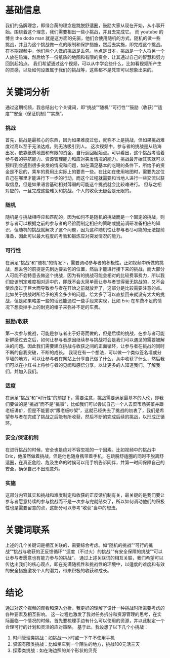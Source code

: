 # 基础信息
我们的品牌理念，即绿合荫的理念是跳脱舒适圈，鼓励大家从现在开始，从小事开始。围绕着这个理念，我们需要相出一些小挑战，并且去完成它。
而 youtube 的博主 the dodo man 就是这方面的先驱，他们会使用随机的方式，随机的做一些挑战，并且为这个挑战做一点的限制和保护措施，然后去实施，即完成这个挑战。
在本期视频中，他们两个人做的挑战是丢包。地点是日本，挑战是一个人将另一个人放在热海，然后给予一份纸质的地图和有限的资金，让其通过自己的智慧和努力回到起始点。
我们希望通过这个视频，可以从中学会些什么，比如看视频所产生的灵感，以及如何设置属于我们的挑战等，这些都不是凭空可以想象出来的。
# 关键词分析
通过这期视频，我总结出七个关键词，即“挑战”“随机”“可行性”“鼓励（收获）”“适度”“安全（保证机制）”“实施”。
### 挑战
首先，挑战是最核心的东西，因为如果难度过低，就称不上是挑战，但如果挑战难度过高以至于无法达成，则无法吸引到人。
这次视频中，参与者的挑战是从热海出发，依靠纸质地图和有限的资金，自行返回起始点。可以看出，这个挑战考验着参与者的导航能力、资源管理能力和应对突发情况的能力。挑战最开始其实就可以预料到会遇到很多突发的情况和问题，如在满足基本的吃喝的条件下，所给予的资金是不足的，乘车的费用比实际上的要贵一些。在比如在使用地图时，需要先定位自己在哪里才能进行下一步的行动，而这个过程就需要和当地人进行一些交流以获取信息，但是如果语言基础相对薄弱的可能这个挑战就会比较难进行。
但与之相对应的，一旦完成这些难关和挑战，个人的收获无疑会是无限的。
### 随机
随机是与挑战相呼应和匹配的，因为如何不是随机的挑战而是一个固定的挑战，则参与者可以根据之前的参与者的经验而制定相应的策略或提前调研准备相应的知识，但随机的挑战就解决了这个问题，因为这种随机性让参与者尽可能的无法提前准备，因此可以最大程度的考验和锻炼应对突发情况的能力。
### 可行性
在满足“挑战”和“随机”的情况下，需要调动参与者的积极性。正如视频中所做的挑战，想丢包的前提是先到达要丢包的位置，然后才能进行接下来的挑战，而大部分人可能不会特意去做这个挑战，因为有的挑战可能会相对的比较费事费力，所以我们应该制定难度相对适中的，即既不会太简单而让参与者觉得毫无挑战的，又不会使难度过于巨大而导致参与者在开始之前就放弃了，这部分是比较需要注意的点。
比如关于挑战时所给予的资金多少的问题，给太多了可以直接回来就没有太大的挑战，但是如果略差一些的话还能通过一些手段来实现，比如 Eric 在车费不足的情况下想卖掉手上的耐克的帽子来弥补不足的车费。
### 鼓励/收获
第一次参与挑战，可能是参与者出于好奇而做的，但是后续的挑战，在参与者可能新鲜感过去之后，如何让参与者原因继续参与挑战将会是我们可以遇见的需要被解决的问题。因此我们需要建立挑战与收获之间的正面循环，让参与者在挑战的同时不断的自我突破，不断的成长。
我现在有一个想法，可以做一个类似签名墙或分享墙的地方，可以让参与者在网站上分享自己做了什么，从中收获了什么，然后我们可以在小红书上将参与者的见闻和感悟分享，以让更多的人知道我们，了解我们，并加入我们。
### 适度
在满足“挑战”和“可行性”的前提下，需要注意，挑战需要满足最基本的人伦，即我们要做的是“挑战”而不是“挑事”，比如我们可以尝试自己一个人去菜市场买菜并跟老板讲价，但是不能要求“跟老板吵架”，这就已经失去了挑战的初衷了，我们是希望参与者在完成了挑战之后能有所收获，然后不断的完成后续的挑战，以形成正循环。
### 安全/保证机制
在进行挑战的时候，安全也是绝对不容忽视的一个因素。比如视频中的挑战中 Eric，他虽然做着挑战，但是他也随身携带着手机，在跳脱舒适圈的同时不脱离舒适圈，在真正危险、危及生命的时候可以用手机告诉同伴，并第一时间保障自己的安全，确保自己不出现意外。
### 实施
这部分内容其实和挑战和难度制定和收获的正反馈机制有关，最关键的是我们要让参与者愿意持续的参与挑战而不是一次参与完就结束了，所以如何调动他们的积极性也是需要留意的点，这部分可以参考“收获”当中的想法。
# 关键词联系
上述的几个关键词是相互关联的，需要综合考虑。如“随机的挑战”“可行的挑战”“挑战与收获的正反馈循环”“适度（不过火）的挑战”“有安全保障的挑战”“可以让参与者愿意也有能力参与的挑战”。
通过上述关联词的相互关联，我们希望可以传达出我们的核心观点，即在充满随机性和挑战性的环境中，以适度的难度和有效的安全措施激发个人的潜力，带来积极的收获和成长。
# 结论
通过对这个视频的观看和深入分析，我更好的理解了设计一种挑战时所需要考虑的各种要素及相互影响。
这一过程也激发了我对任务拆分和资源管理的思考，在实际面临一个情况的时候，首先要梳理手边有什么可以使用的资源，并以此制定一个合理可行的计划和灵活的应对策略。
基于此，我设想了以下几个小挑战：
1. 时间管理类挑战：如挑战一小时或一下午不使用手机
2. 资源有限类挑战：比如坐车到一个陌生的地方，挑战100元活三天
3. 探索类挑战：如在海边照的某个形状的贝壳